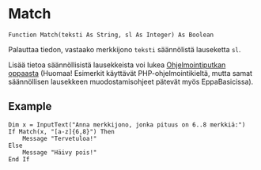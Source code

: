 <!--text-->
Match
=====

```eppabasic
Function Match(teksti As String, sl As Integer) As Boolean
```

Palauttaa tiedon, vastaako merkkijono `teksti` säännölistä lauseketta `sl`.

Lisää tietoa säännöllisistä lausekkeista voi lukea [Ohjelmointiputkan oppaasta](http://www.ohjelmointiputka.net/oppaat/opas.php?tunnus=php_16) (Huomaa! Esimerkit käyttävät PHP-ohjelmointikieltä, mutta samat säännöllisen lausekkeen muodostamisohjeet pätevät myös EppaBasicissa).

Example
---------
```eppabasic
Dim x = InputText("Anna merkkijono, jonka pituus on 6..8 merkkiä:")
If Match(x, "[a-z]{6,8}") Then
    Message "Tervetuloa!"
Else
    Message "Häivy pois!"
End If
```

